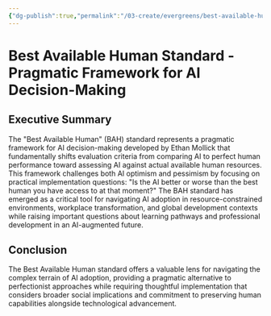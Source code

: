 ```yaml
---
{"dg-publish":true,"permalink":"/03-create/evergreens/best-available-human-standard-pragmatic-framework-for-ai-decision-making/","title":"Best Available Human Standard - Pragmatic Framework for AI Decision-Making","tags":["ai-ethics","decision-making","human-ai-collaboration","pragmatic-frameworks","workplace-technology","professional-development","ai-implementation"],"created":"2025-07-02"}
---
```



# Best Available Human Standard - Pragmatic Framework for AI Decision-Making

## Executive Summary

The "Best Available Human" (BAH) standard represents a pragmatic framework for AI decision-making developed by Ethan Mollick that fundamentally shifts evaluation criteria from comparing AI to perfect human performance toward assessing AI against actual available human resources. This framework challenges both AI optimism and pessimism by focusing on practical implementation questions: "Is the AI better or worse than the best human you have access to at that moment?" The BAH standard has emerged as a critical tool for navigating AI adoption in resource-constrained environments, workplace transformation, and global development contexts while raising important questions about learning pathways and professional development in an AI-augmented future.

## Conclusion

The Best Available Human standard offers a valuable lens for navigating the complex terrain of AI adoption, providing a pragmatic alternative to perfectionist approaches while requiring thoughtful implementation that considers broader social implications and commitment to preserving human capabilities alongside technological advancement.
